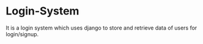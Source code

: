 # Login-System
It is a login system which uses django to store and retrieve data of users for login/signup.
